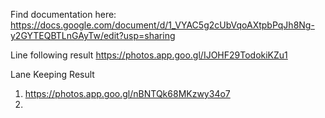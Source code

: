 
Find documentation here:
https://docs.google.com/document/d/1_VYAC5g2cUbVqoAXtpbPqJh8Ng-y2GYTEQBTLnGAyTw/edit?usp=sharing

Line following result
https://photos.app.goo.gl/IJOHF29TodokiKZu1

Lane Keeping Result
1. https://photos.app.goo.gl/nBNTQk68MKzwy34o7
2. 
